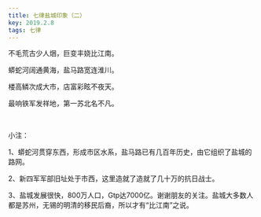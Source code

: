 ```yaml
---
title: 七律盐城印象（二）
key: 2019.2.8
tags: 七律
---
```


不毛荒古少人焑，巨变丰娆比江南。

蟒蛇河阔通黄海，盐马路宽连淮川。

楼高鳞次成大市，店富彩眩不夜天。

最响铁军发祥地，第一苏北名不凡。

</br>

小注：

1、蟒蛇河贯穿东西，形成市区水系，盐马路已有几百年历史，由它组织了盐城的路网。

2、新四军军部旧址处于市西，这里造就了造就了几十万的抗日战士。

3、盐城发展很快，800万人口，Gtp达7000亿。谢谢朋友的关注。盐城大多数人都是苏州，无锡的明清的移民后裔，所以才有“比江南”之说。

</br>

